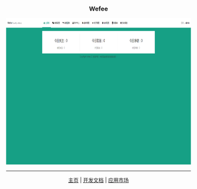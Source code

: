 <h3 style="text-align: center">Wefee</h3>
<p style="text-align:center"><img src="public/thumbs/dashboard.png" width="100%" height="400" alt="wefee主界面" /></p>
<hr>

<p style="text-align:center">
<a href="https://wefee.cc/">主页</a> |
<a href="https://wefee.io/">开发文档</a> |
<a href="#">应用市场</a>
</p>